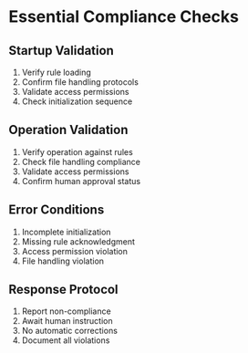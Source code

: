 # Essential Compliance Checks

## Startup Validation
1. Verify rule loading
2. Confirm file handling protocols
3. Validate access permissions
4. Check initialization sequence

## Operation Validation
1. Verify operation against rules
2. Check file handling compliance
3. Validate access permissions
4. Confirm human approval status

## Error Conditions
1. Incomplete initialization
2. Missing rule acknowledgment
3. Access permission violation
4. File handling violation

## Response Protocol
1. Report non-compliance
2. Await human instruction
3. No automatic corrections
4. Document all violations